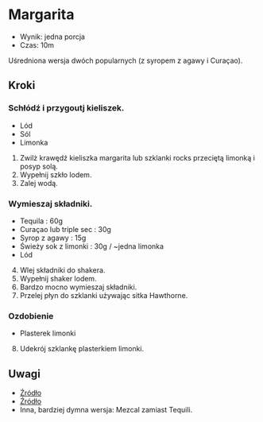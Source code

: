 # Margarita

- Wynik: jedna porcja
- Czas: 10m

Uśredniona wersja dwóch popularnych (z syropem z agawy i Curaçao).

## Kroki 

### Schłódź i przygoutj kieliszek.

- Lód
- Sól
- Limonka

1. Zwilż krawędź kieliszka margarita lub szklanki rocks przeciętą limonką i
posyp solą.
2. Wypełnij szkło lodem.
3. Zalej wodą.

### Wymieszaj składniki.

- Tequila : 60g
- Curaçao lub triple sec : 30g
- Syrop z agawy : 15g
- Świeży sok z limonki : 30g / ~jedna limonka
- Lód

4. Wlej składniki do shakera.
5. Wypełnij shaker lodem.
6. Bardzo mocno wymieszaj składniki.
7. Przelej płyn do szklanki używając sitka Hawthorne.

### Ozdobienie

- Plasterek limonki

8. Udekrój szklankę plasterkiem limonki.

## Uwagi

- [Źródło](https://www.youtube.com/watch?v=m1wDJea1vbA)
- [Źródło](https://www.liquor.com/recipes/margarita)
- Inna, bardziej dymna wersja: Mezcal zamiast Tequili.
